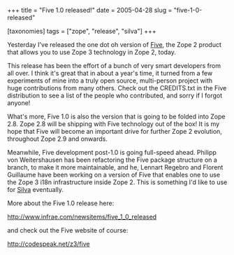 +++
title = "Five 1.0 released!"
date = 2005-04-28
slug = "five-1-0-released"

[taxonomies]
tags = ["zope", "release", "silva"]
+++

Yesterday I've released the one dot oh version of
[Five](http://codespeak.net/z3/five), the Zope 2 product that allows you
to use Zope 3 technology in Zope 2, today.

This release has been the effort of a bunch of very smart developers
from all over. I think it's great that in about a year's time, it turned
from a few experiments of mine into a truly open source, multi-person
project with huge contributions from many others. Check out the
CREDITS.txt in the Five distribution to see a list of the people who
contributed, and sorry if I forgot anyone!

What's more, Five 1.0 is also the version that is going to be folded
into Zope 2.8. Zope 2.8 will be shipping with Five technology out of the
box! It is my hope that Five will become an important drive for further
Zope 2 evolution, throughout Zope 2.9 and onwards.

Meanwhile, Five development post-1.0 is going full-speed ahead. Philipp
von Weitershausen has been refactoring the Five package structure on a
branch, to make it more maintainable, and he, Lennart Regebro and
Florent Guillaume have been working on a version of Five that enables
one to use the Zope 3 i18n infrastructure inside Zope 2. This is
something I'd like to use for
[Silva](http://www.infrae.com/products/silva) eventually.

More about the Five 1.0 release here:

<http://www.infrae.com/newsitems/five_1_0_released>

and check out the Five website of course:

<http://codespeak.net/z3/five>
